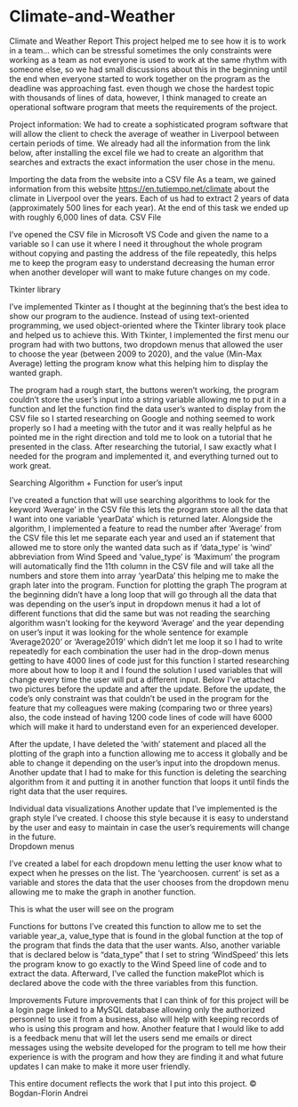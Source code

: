 # Climate-and-Weather
Climate and Weather Report
This project helped me to see how it is to work in a team… which can be stressful sometimes the only constraints were working as a team as not everyone is used to work at the same rhythm with someone else, so we had small discussions about this in the beginning until the end when everyone started to work together on the program as the deadline was approaching fast. even though we chose the hardest topic with thousands of lines of data, however, I think managed to create an operational software program that meets the requirements of the project.

Project information:
We had to create a sophisticated program software that will allow the client to check the average of weather in Liverpool between certain periods of time. We already had all the information from the link below, after installing the excel file we had to create an algorithm that searches and extracts the exact information the user chose in the menu. 

Importing the data from the website into a CSV file
As a team, we gained information from this website https://en.tutiempo.net/climate about the climate in Liverpool over the years. Each of us had to extract 2 years of data (approximately 500 lines for each year). At the end of this task we ended up with roughly 6,000 lines of data. 
CSV File 
 
 
I’ve opened the CSV file in Microsoft VS Code and given the name to a variable so I can use it where I need it throughout the whole program without copying and pasting the address of the file repeatedly, this helps me to keep the program easy to understand decreasing the human error when another developer will want to make future changes on my code.

Tkinter library
 
I’ve implemented Tkinter as I thought at the beginning that’s the best idea to show our program to the audience. Instead of using text-oriented programming, we used object-oriented where the Tkinter library took place and helped us to achieve this. With Tkinter, I implemented the first menu our program had with two buttons, two dropdown menus that allowed the user to choose the year (between 2009 to 2020), and the value (Min-Max Average) letting the program know what this helping him to display the wanted graph.
 
The program had a rough start, the buttons weren’t working, the program couldn’t store the user’s input into a string variable allowing me to put it in a function and let the function find the data user’s wanted to display from the CSV file so I started researching on Google and nothing seemed to work properly so I had a meeting with the tutor and it was really helpful as he pointed me in the right direction and told me to look on a tutorial that he presented in the class. After researching the tutorial, I saw exactly what I needed for the program and implemented it, and everything turned out to work great.

Searching Algorithm + Function for user’s input
 
I’ve created a function that will use searching algorithms to look for the keyword ‘Average’ in the CSV file this lets the program store all the data that I want into one variable ‘yearData’ which is returned later. Alongside the algorithm, I implemented a feature to read the number after ‘Average’ from the CSV file this let me separate each year and used an if statement that allowed me to store only the wanted data such as if ‘data_type’ is ‘wind’ abbreviation from Wind Speed and ‘value_type’ is ‘Maximum’ the program will automatically find the 11th column in the CSV file and will take all the numbers and store them into array ‘yearData’ this helping me to make the graph later into the program. 
Function for plotting the graph
The program at the beginning didn’t have a long loop that will go through all the data that was depending on the user’s input in dropdown menus it had a lot of different functions that did the same but was not reading the searching algorithm wasn’t looking for the keyword ‘Average’ and the year depending on user’s input it was looking for the whole sentence for example ‘Average2020’ or ‘Average2019’ which didn’t let me loop it so I had to write repeatedly for each combination the user had in the drop-down menus getting to have 4000 lines of code just for this function I started researching more about how to loop it and I found the solution I used variables that will change every time the user will put a different input. Below I’ve attached two pictures before the update and after the update.
Before the update, the code’s only constraint was that couldn’t be used in the program for the feature that my colleagues were making (comparing two or three years) also, the code instead of having 1200 code lines of code will have 6000 which will make it hard to understand even for an experienced developer.
 
After the update, I have deleted the ‘with’ statement and placed all the plotting of the graph into a function allowing me to access it globally and be able to change it depending on the user’s input into the dropdown menus.
Another update that I had to make for this function is deleting the searching algorithm from it and putting it in another function that loops it until finds the right data that the user requires. 
 
Individual data visualizations 
Another update that I’ve implemented is the graph style I’ve created. I choose this style because it is easy to understand by the user and easy to maintain in case the user’s requirements will change in the future.  
Dropdown menus 
 
I’ve created a label for each dropdown menu letting the user know what to expect when he presses on the list. The ‘yearchoosen. current’ is set as a variable and stores the data that the user chooses from the dropdown menu allowing me to make the graph in another function.


This is what the user will see on the program
 
Functions for buttons
I’ve created this function to allow me to set the variable year_a, value_type that is found in the global function at the top of the program that finds the data that the user wants. Also, another variable that is declared below is “data_type” that I set to string ‘WindSpeed’ this lets the program know to go exactly to the Wind Speed line of code and to extract the data.
Afterward, I’ve called the function makePlot which is declared above the code with the three variables from this function.
 
 
Improvements
Future improvements that I can think of for this project will be a login page linked to a MySQL database allowing only the authorized personnel to use it from a business, also will help with keeping records of who is using this program and how.
Another feature that I would like to add is a feedback menu that will let the users send me emails or direct messages using the website developed for the program to tell me how their experience is with the program and how they are finding it and what future updates I can make to make it more user friendly.





This entire document reflects the work that I put into this project. 
© Bogdan-Florin Andrei
